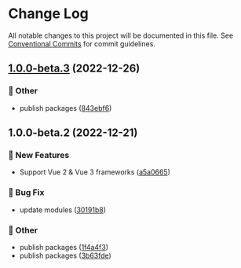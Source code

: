 # Change Log

All notable changes to this project will be documented in this file.
See [Conventional Commits](https://conventionalcommits.org) for commit guidelines.

## [1.0.0-beta.3](https://github.com/daybrush/scenejs/blob/master/packages/vue2-scenejs/compare/vue2-scenejs@1.0.0-beta.2...vue2-scenejs@1.0.0-beta.3) (2022-12-26)


### :mega: Other

* publish packages ([843ebf6](https://github.com/daybrush/scenejs/blob/master/packages/vue2-scenejs/commit/843ebf6d483549c130db47499d69dd4825118798))



## 1.0.0-beta.2 (2022-12-21)


### :rocket: New Features

* Support Vue 2 & Vue 3 frameworks ([a5a0665](https://github.com/daybrush/scenejs/blob/master/packages/vue2-scenejs/commit/a5a066535781d7f690ffb904abf41f6256ebee62))


### :bug: Bug Fix

* update modules ([30191b8](https://github.com/daybrush/scenejs/blob/master/packages/vue2-scenejs/commit/30191b8e7c195de355d0c01fa9110d6fe0b3df3b))


### :mega: Other

* publish packages ([1f4a4f3](https://github.com/daybrush/scenejs/blob/master/packages/vue2-scenejs/commit/1f4a4f3719f1789fb91c7e744f4bf8261751944f))
* publish packages ([3b63fde](https://github.com/daybrush/scenejs/blob/master/packages/vue2-scenejs/commit/3b63fde8232cdc6454a8d8fe1a42b6317d614036))
